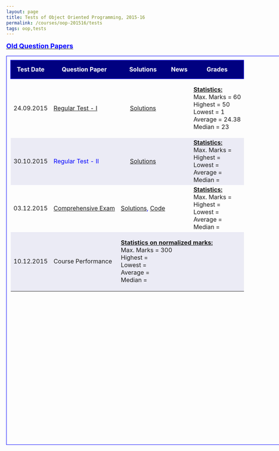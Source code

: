 ```yaml
---
layout: page
title: Tests of Object Oriented Programming, 2015-16
permalink: /courses/oop-201516/tests
tags: oop,tests
---
```


<p><a href="https://www.dropbox.com/s/6fpjt26f9t3h46e/test-papers-2014-15.pdf?dl=1"><span style="color:#0000ff;"><span style="font-size:large;color:#0000ff;"><strong>Old Question Papers</strong></span></span></a></p>
<table style="border:1px solid blue;border-collapse:collapse;padding:10px;width:739px;font-size:medium;height:1042px;">
<tbody>
<tr style="height:50px;border:1px solid blue;text-align:center;background-color:navy;">
<td style="color:white;font-size:medium;font-weight:bold;">Test Date</td>
<td style="color:white;font-size:medium;font-weight:bold;">Question Paper</td>
<td style="color:white;font-size:medium;font-weight:bold;">Solutions</td>
<td style="color:white;font-size:medium;font-weight:bold;">News</td>
<td style="color:white;font-size:medium;font-weight:bold;">Grades</td>
</tr>
<tr>
<td style="font-size:medium;">24.09.2015</td>
<td style="font-size:medium;"><span style="color:#0000ff;"><span style="color:#0000ff;"><a href="https://www.dropbox.com/s/al92n5i2y7w63my/test1.pdf?dl=1">Regular Test - I</a></span></span></td>
<td style="font-size:medium;text-align:center;"><span style="color:#0000ff;"><span style="color:#0000ff;"><a href="https://www.dropbox.com/s/97i2uh27h8lkpcp/test1sol.pdf?dl=1">Solutions</a></span></span></td>
<td style="font-size:medium;"></td>
<td style="font-size:medium;text-align:center;">
<p style="text-align:left;"><span style="text-decoration:underline;"><strong>Statistics:</strong></span><br />
Max. Marks = 60<br />
Highest = 50<br />
Lowest = 1<br />
Average = 24.38<br />
Median = 23</p>
</td>
</tr>
<tr style="background-color:#ebebf5;">
<td style="font-size:medium;">30.10.2015</td>
<td style="font-size:medium;"><span style="color:#0000ff;"><span style="color:#0000ff;">Regular Test - II</span></span></td>
<td style="font-size:medium;text-align:center;"><span style="color:#0000ff;"><span style="color:#0000ff;"><a href="https://www.dropbox.com/s/dtce0lqvkacot6d/Test2_Sol.pdf?dl=1">Solutions</a></span></span></td>
<td style="font-size:medium;text-align:center;"></td>
<td style="font-size:medium;text-align:left;"><span style="text-decoration:underline;"><strong>Statistics:</strong></span><br />
Max. Marks =<br />
Highest =<br />
Lowest =<br />
Average =<br />
Median =</td>
</tr>
<tr>
<td style="font-size:medium;">03.12.2015</td>
<td style="font-size:medium;"><span style="color:#0000ff;"><span style="color:#0000ff;"><a href="https://www.dropbox.com/s/ilzx0vxaq62x07o/compre.pdf?dl=1">Comprehensive Exam</a></span></span></td>
<td style="font-size:medium;text-align:center;"><span style="color:#0000ff;"><span style="color:#0000ff;"><a href="https://www.dropbox.com/s/8te9m37noi45gnt/compre_sol.pdf?dl=1">Solutions</a>, <a href="https://www.dropbox.com/s/0rkpzy0qs2tifp3/compre_code.zip?dl=1">Code</a><br />
</span></span></td>
<td style="font-size:medium;"></td>
<td><span style="text-decoration:underline;font-size:medium;"><strong>Statistics:</strong></span><br />
<span style="font-size:medium;">Max. Marks =<br />
Highest =<br />
Lowest =<br />
Average =<br />
Median =</span></td>
</tr>
<tr style="background-color:#ebebf5;">
<td style="font-size:medium;">10.12.2015</td>
<td style="font-size:medium;">Course Performance</td>
<td style="font-size:medium;text-align:center;" colspan="3">
<p style="text-align:left;"><span style="text-decoration:underline;"><strong>Statistics on normalized marks:</strong></span><br />
Max. Marks = 300<br />
Highest =<br />
Lowest =<br />
Average =<br />
Median =</p>
</td>
</tr>
</tbody>
</table>
